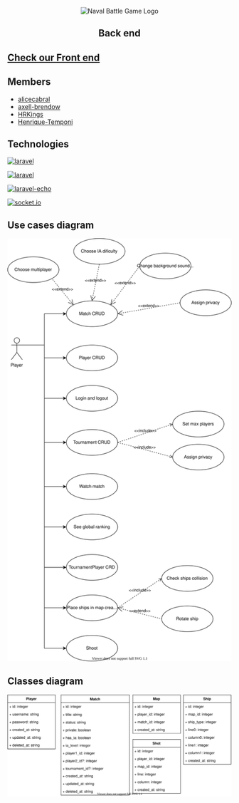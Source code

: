 <p align="center">
<img alt="Naval Battle Game Logo" src="https://i.imgur.com/zvdHbWT.png" height="300px"/>
<h2 align="center"><strong align="center">Back end</strong></h2>
</p>

## [Check our Front end](https://github.com/alicecabral/naval-battle-game-frontend)

## Members

- [alicecabral](https://github.com/alicecabral)
- [axell-brendow](https://github.com/axell-brendow)
- [HRKings](https://github.com/HRKings)
- [Henrique-Temponi](https://github.com/Henrique-Temponi)

## Technologies

<a href="https://laravel.com/"><img alt="laravel" src="https://res.cloudinary.com/dtfbvvkyp/image/upload/v1566331377/laravel-logolockup-cmyk-red.svg" height="60px"></a>

<a href="https://github.com/tymondesigns/jwt-auth"><img alt="laravel" src="https://cloud.githubusercontent.com/assets/1801923/9915273/119b9350-5cae-11e5-850b-c941cac60b32.png" height="70px"></a>

<a href="https://github.com/laravel/echo"><img alt="laravel-echo" src="https://laravel.com/assets/img/components/logo-echo.svg" height="50px"></a>

<a href="https://laravel.com/docs/7.x/broadcasting"><img alt="socket.io" src="https://socket.io/css/images/logo.svg" height="50px"></a>

## Use cases diagram

![Use Cases Diagram](./nbg_use_cases_diagram.svg)

## Classes diagram

![Classes Diagram](./nbg_classes_diagram.svg)
